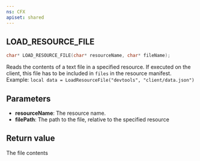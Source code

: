 ```yaml
---
ns: CFX
apiset: shared
---
```

## LOAD_RESOURCE_FILE

```c
char* LOAD_RESOURCE_FILE(char* resourceName, char* fileName);
```

Reads the contents of a text file in a specified resource.
If executed on the client, this file has to be included in `files` in the resource manifest.
Example: `local data = LoadResourceFile("devtools", "client/data.json")`

## Parameters
* **resourceName**: The resource name.
* **filePath**: The path to the file, relative to the specified resource

## Return value
The file contents
